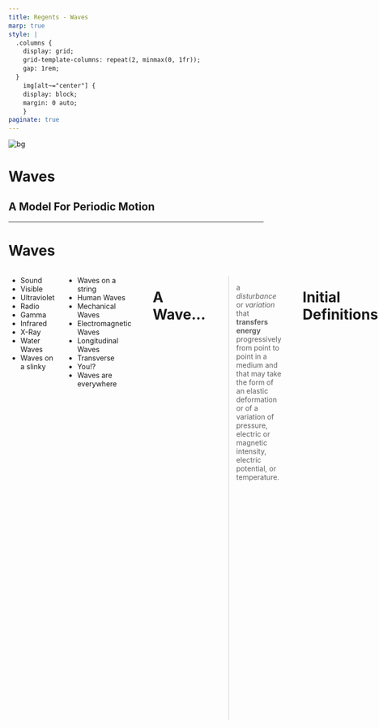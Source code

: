 ```yaml
---
title: Regents - Waves
marp: true
style: |
  .columns {
    display: grid;
    grid-template-columns: repeat(2, minmax(0, 1fr));
    gap: 1rem;
  }
    img[alt~="center"] {
    display: block;
    margin: 0 auto;
    }
paginate: true
---
```


![bg](https://i.pinimg.com/originals/1a/69/1d/1a691d35add342af8bda0d77bb9e3d8b.gif)

# Waves <!---fit--->

## A Model For Periodic Motion

---

# Waves

<div class="columns">
<div>

* Sound 
* Visible 
* Ultraviolet 
* Radio 
* Gamma
* Infrared 
* X-Ray 
* Water Waves 
* Waves on a slinky 
</div>


<div>

* Waves on a string 
* Human Waves 
* Mechanical Waves 
* Electromagnetic Waves 
* Longitudinal Waves 
* Transverse 
* You!? 
* Waves are everywhere 
</div>

---

# A Wave...

> a *disturbance* or *variation* that **transfers energy** progressively from point to point in a medium and that may take the form of an elastic deformation or of a variation of pressure, electric or magnetic intensity, electric potential, or temperature.

---

# Initial Definitions 

* A *pulse* is a single vibratory disturbance which moves from point to point through a medium.
* A *wave* is several pulses generated at regular time intervals.

---

![center width:800](../figures/peoplewave.gif)

![center width:800](../figures/wavepulse.gif)

![center width:800](../figures/stringpulse.gif)

---

# A Wave 

![center width:1000](../figures/Lwave-Red-2.gif)

---

# Another Wave 

![center](../figures/wave-x-t.gif)

---

# 💡 BIG IDEA 💡 <!---fit--->

# Waves transfer ***energy*** without transfering ***mass*** <!---fit--->

---

# Wave Classifications 

<div class="columns">

<div>

## Mechanical Waves 

- *Mechanical Waves* need a material medium to travel through 
    - i.e. medium such as water, string, air 
</div>

<div>

## Electromagnetic Waves 

- *Electromagnetic Waves* (such a light and radio waves) are periodic distrubances in an electromagnetic field and do not need a medium to travel through 
    - How the sun light gets to us through space!
</div>

---

# Wave Classifications 

<div class="columns">

<div>

## Longitudinal Waves 

- Particles in a *longitudinal wave* vibrate parallel to the direction of the wave motion.
- Examples:
    - Sound 
    - Seismic P-Waves
    - Slinky

</div>

<div>

## Transverse Waves

- Particles in a *transverse wave* vibrate perpendicular to the direction of waves. 
- Examples:
     - E&M Waves
    - Seismic S-Waves
    - Water Waves
    - Human Waves

</div>


---

![center](../figures/Lwave-v8.gif)

![center width:900](../figures/Twave.gif)

---

# Water Waves

![center width:1000](../figures/Water-2016.gif)

---

# Talk 🗣️ and Notes 📝 <!---fit--->

---

# Wave Characteristics 


* The ***frequency*** ($f$) is the number of waves passing a point per unit time. 
    - Frequency is measured in Hertz (Hz) or 1/s (s$^{-1}$)
* The ***period*** of a wave ($T$) is the time for one complete cycle to pass a point
    - It is the reciprocal of frequency. $T = \frac{1}{f}$, where $T$ is the period in second and $f$ is the frequency in hertz.

---

# Check Your Understanding 

What is the period of a $60$ Hz electromagnetic wave traveling at $3 \times 10^8$ m/s?

---

# Wave Characteristics 

- The ***wavelength*** ($\lambda$, greek lambda, "lamb-duh") is the distance between corresponding points in phase on successive waves. 
    - Measured in meters. 

![center](../figures/wavelength.jpg)


---

# Wave Characteristics 

The **amplitude** of a wave is related to the energy of a wave.

* In a transverse wave it is defined as the maximum distance above, or below, the wave axis (or equilibrium position)
* In a *longitudinal wave* it is determined by the *maximum displacement* of a particle.
* As the amplitude of a *light wave* increases the *brightness* of the light increases.
* As the amplitude of a *sound wave* increases the *loudness* increases

---

# Check your understanding

Draw the following 4 waves: A, B, C, and D

1. A has twice the amplitude of B and half the period of B. 
2. B has twice the amplitude of C and C has 5 times the frequency of B. 
3. D has the same period of A, but half the amplitude. 
4. A should be drawn with 2 full waves 


---

# Pivot - Wave Speed Experiment <!---fit--->

---

# Wave Characteristics 

* The _**velocity**_ of a wave is determined by the medium it is traveling in
    * Example: Sound waves travel faster in water and solids than it does in air 
* Wave Equation: $v = f\lambda$ or $\lambda = \frac{v}{f}$
* For Electromagnetic (E&M) Waves: they move at the speed of light, $c$, in a vacuum.
    * $c = 3 \times 10^8$ m/s

---

# Check your understanding

1. The sound produced by a trumpet has a frequency of 440 Hz. What is the distance between successive compressions in the sound wave as it travels through the air at STP?
2. A stationary research  ship uses sonar to send a 1180 Hz sound wave down through ocean water. The reflected sound wave from the flat ocean bottom 324 meters below the ship is detected 0.425 s after it was sent from the ship
    1. Calculate the speed of the sound wave in the ocean water
    2. Calculate the wavelength of the sound wave in the water.
    3. Determine the period of the sound wave in the water.

---

# Wave Front 

- A *wave front* is the locus of adjacent points of a propogated wave that are in phase. 

![center width:500](https://cdn.britannica.com/19/5019-004-83B00469/Wave-front.jpg?s=1500x700&q=85)

---


# Wave Phase

- We can think of a wave cycle as 360 degrees
- If we look at the sine graph of a wave 

![center](https://upload.wikimedia.org/wikipedia/commons/d/d8/Oscillating_sine_wave.gif)

---

# Wave Phase

![center width:700](https://upload.wikimedia.org/wikipedia/commons/thumb/5/55/Phase_shift.svg/1280px-Phase_shift.svg.png)

---

# Wave Phase 

![center](https://upload.wikimedia.org/wikipedia/commons/9/92/Phase_shifter_using_IQ_modulator.gif)


---

# Pivot - Pulse Reflections <!---fit--->

---


# Pivot - Pulse "Collisions" <!---fit--->

---

# Pulse Reflections 

- Pulse at a fixed boundaary 
    - The pulse is inverted (flipped), amplitude remains the same, but opposite sign.

![center](../figures/hard.gif)

---

# Pulse Reflections 

- Pulse at a free boundaary 
    - The pulse is reflected and remains the same

![center](../figures/soft.gif)

---

# Pulse Reflections 

- From a low density to a high density:
    - Original pulse is reflected and inverted
    - A new pulse moves slower through the higher density medium.

![center](../figures/lo-hi.gif)

---

# Pulse Reflections 

- From a high density to a low density:
    - Original wave is reflected and is not inverted
    - New pulse moves with a faster velocity through the lower density medium

![center](../figures/hi-lo.gif)

---

# Interference

* ***Interference*** is the effect produced by two or more waves which are passing simultaneously through a region.
* ***Superposition*** is the resultant disturbance at any point is the algebraic sum of displacements due to individual waves.

---

# Interference 

![center](../figures/pulses.gif)

---

<iframe src="http://physics.bu.edu/~duffy/HTML5/interference_of_pulses.html" width = "1100px" height = "900px" ></iframe>

---

# Constructive Interferece

- Occurs at points where path distances to the two different sources differ by an even number of half wavelengths.
    - This means a phase difference of 0º or 360º for maximum constructive interference. 

---

# Destructive Interference 

- Occurs when crests meet troughs or compressions meet rarefactions. 
    - This is where path differences to the two sources differ by an odd number of half wavelengths.
    - This is at 180º out of phase.

--- 

# Sound Wave Interference - Monopole

![center width:600](../figures/monopole.gif)

---

# Sound Wave Interference - Dipole 

![center width:600](../figures/dipole.gif)

---

# SWI - Lateral Quadrupole Source 

![center width:600](../figures/latquad.gif)

---

# Standing Waves 

![center width:800](../figures/string-standing-2.gif)

---

# Standing Waves 

![center](../figures/standing-pos.gif)

---

# Standing Waves - Soft Boundary 

![center](../figures/reflect-soft.gif)

---

# Standing Waves - Hard Boundary

![center](../figures/reflect-hard.gif)

---

# Standing Waves - Sound 

![center width:800](../figures/standing.gif)

---

# Standing Waves - Closed Tube 

<div class="columns">
<div>

#### 1st Harmonic

![center](../figures/harmonic-1a.gif)

</div>
<div>

#### 3rd Harmonic

![center](../figures/harmonic-3.gif)

</div>
</div>

---

# Standing Waves - Closed Tube

<div class="columns">
<div>

#### 5th Harmonic

![center](../figures/harmonic-5.gif)

</div>
<div>

#### 7th Harmonic

![center](../figures/harmonic-7.gif)

</div>
</div>

---

# Standing Waves 

* ***Standing waves*** are produced when two waves of the same frequency and amplitude travel in opposite directions in the same medium. 
* ***Nodes*** appear to be standing still.
* ***Anti-nodes*** vibrate between the maximum amplitude above and below the axis.
* Standing waves are often produced by reflection of a wave train at a fixed boundary of a medium.
* Standing waves are the result of the interference of two waves. 

---

# Resonance Demo 🔊 <!---fit--->


---


# Resonance 

* *Resonance* occurs when one vibrating body sympathetically causes another body to vibrate. 
* *Natural frequency* is a particular frequency that a body will vibrate if disturbed. 
* Musical instruments can change notes by making different resonant frequencies.  They do this by changing the length of the “tube” that vibrates creating standing waves of different lengths. 

---

# Doppler Effect Demo 🚓🚒 <!---fit--->

---

# The Doppler Effect

* The *Doppler Effect* is observed when the source or the observer of a wave is moving.
* When the source and observer are moving <mark>closer together</mark> the frequency of the wave is <mark>increased</mark>. 
* When the source and observer are **moving further** apart the frequency of the wave is **decreased**. 

---

# Doppler Effect 

<div class="columns">

<div>

#### Stationary Source

![center](../figures/doppler1.gif)

</div>

<div>

#### Moving Source 

![center](../figures/doppler2.gif)

</div>

</div>

---


# Doppler Effect - Sonic Boom

<div class="columns">

<div>

#### Mach 1 

![center](../figures/doppler4.gif)

</div>

<div>

#### Mach 1.4

![center](../figures/doppler5.gif)

</div>

</div>

---

# Electromagnetic Spectrum 🌈 <!---fit--->

---

# 🌈 Electromagnetic Spectrum 

* Light waves are electromagnetic waves!
* All E&M waves move through a vacuum at $3 \times 10^8$ m/s
* The <mark>*electromagnetic spectrum*</mark> is the complete range of frequencies and wavelengths of electromagnetic waves.

![center width:800px](../figures/emspect.png)

---

# 📏 Some Facts 

* No sharp divisions between types of E&M waves.
* Classified by the methods that are used to generate them.
    * i.e. Radio waves are produced by charges accelerating in a wire.
* Microwaves are used in radar systems, for transmitting long distance telephone communications in space, and to cook food.
    * Microwaves that cook food produces a frequency that is the same as the natural rotational frequency of water molecules. 
* Infrared waves appear as heat when absorbed by objects. This is why we use infrared lamps to keep food warm!

---

# 📏 More Facts

* Visible light is about 1% of the E&M spectrum.
    * Produced by the rearrangement of electrons in atoms and molecules…more to come later.
    * The human eye can see from ~400 nm to ~700 nm
* Ultraviolet light causes sunburn! Ouch!
* X-rays are used as a diagnostic tool by physicians
* Gamma rays are emitted by radioactive nuclei. It is harmful to living tissue.

---

